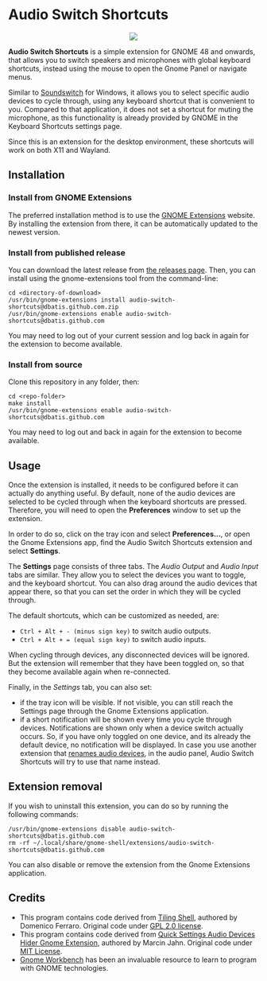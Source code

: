 # Audio Switch Shortcuts

<div align="center">
  <a href="https://extensions.gnome.org/extension/8150/audio-switch-shortcuts/" >
      <img src="https://img.shields.io/badge/Install%20from-extensions.gnome.org-4A86CF?style=for-the-badge&logo=Gnome&logoColor=white"/>
  </a>
</div>

**Audio Switch Shortcuts** is a simple extension for GNOME 48 and onwards, that allows you to switch speakers
and microphones with global keyboard shortcuts, instead using the mouse to open the Gnome Panel
or navigate menus.

Similar to [Soundswitch](https://github.com/Belphemur/SoundSwitch) for Windows, it allows you to select
specific audio devices to cycle through, using any keyboard shortcut that is convenient to you. Compared to
that application, it does not set a shortcut for muting the microphone, as
this functionality is already provided by GNOME in the Keyboard Shortcuts settings page.

Since this is an extension for the desktop environment, these shortcuts will work on both X11 and Wayland.

## Installation

### Install from GNOME Extensions

The preferred installation method is to use the
[GNOME Extensions](https://extensions.gnome.org/extension/8150/audio-switch-shortcuts/) website. By installing the
extension from there, it can be automatically updated to the newest version.

### Install from published release

You can download the latest release from [the releases page](https://github.com/dbatis/gnome-shell-extension-audio-switch-shortcuts/releases).
Then, you can install using the gnome-extensions tool from the command-line:

```shell
cd <directory-of-download>
/usr/bin/gnome-extensions install audio-switch-shortcuts@dbatis.github.com.zip
/usr/bin/gnome-extensions enable audio-switch-shortcuts@dbatis.github.com
```

You may need to log out of your current session and log back in again for the extension to become available.

### Install from source

Clone this repository in any folder, then:
```shell
cd <repo-folder>
make install
/usr/bin/gnome-extensions enable audio-switch-shortcuts@dbatis.github.com
```

You may need to log out and back in again for the extension to become available.

## Usage

Once the extension is installed, it needs to be configured before it can actually do anything useful. By default,
none of the audio devices are selected to be cycled through when the keyboard shortcuts are pressed. Therefore,
you will need to open the **Preferences** window to set up the extension.

In order to do so, click on the tray icon and select **Preferences...**, or open the Gnome Extensions app, 
find the Audio Switch Shortcuts extension and select **Settings**.

The **Settings** page consists of three tabs. The *Audio Output* and *Audio Input* tabs are similar. They allow
you to select the devices you want to toggle, and the keyboard shortcut. You can also drag around the audio devices that
appear there, so that you can set the order in which they will be cycled through.


The default shortcuts, which can be customized as needed, are:
- `Ctrl + Alt + - (minus sign key)` to switch audio outputs.
- `Ctrl + Alt + = (equal sign key)` to switch audio inputs.

When cycling through devices, any disconnected devices will be ignored. But the extension will remember that they
have been toggled on, so that they become available again when re-connected.

Finally, in the *Settings* tab, you can also set:
- if the tray icon will be visible. If not visible, you can still reach the Settings page through the Gnome Extensions
 application.
- if a short notification will be shown every time you cycle through devices.
  Notifications are shown only when a device switch actually occurs.
  So, if you have only toggled on one device, and its already the default device, no notification will be displayed.
  In case you use another extension that
  [renames audio devices](https://extensions.gnome.org/extension/6000/quick-settings-audio-devices-renamer/),
  in the audio panel, Audio Switch Shortcuts will try to use that name instead.

## Extension removal

If you wish to uninstall this extension, you can do so by running the following commands:

```shell
/usr/bin/gnome-extensions disable audio-switch-shortcuts@dbatis.github.com
rm -rf ~/.local/share/gnome-shell/extensions/audio-switch-shortcuts@dbatis.github.com
```

You can also disable or remove the extension from the Gnome Extensions application.

## Credits

- This program contains code derived from [Tiling Shell](https://github.com/domferr/tilingshell/tree/main),
  authored by Domenico Ferraro. Original code under
  [GPL 2.0 license](https://github.com/domferr/tilingshell/tree/main?tab=GPL-2.0-1-ov-file#readme).
- This program contains code derived from [Quick Settings Audio Devices Hider Gnome Extension](https://github.com/marcinjahn/gnome-quicksettings-audio-devices-hider-extension),
  authored by Marcin Jahn. Original code under
  [MIT License](https://github.com/marcinjahn/gnome-quicksettings-audio-devices-hider-extension?tab=MIT-1-ov-file#readme).
- [Gnome Workbench](https://github.com/workbenchdev/Workbench) has been an invaluable resource to learn
  to program with GNOME technologies.
